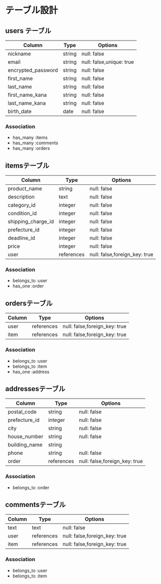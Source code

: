 # テーブル設計

## users テーブル

| Column                | Type    | Options                     |
| ----------------------| ------- | --------------------------- |
| nickname              | string  | null: false                 |
| email                 | string  | null: false,unique: true    |
| encrypted_password    | string  | null: false                 |
| first_name            | string  | null: false                 |
| last_name             | string  | null: false                 |
| first_name_kana       | string  | null: false                 |
| last_name_kana        | string  | null: false                 |
| birth_date            | date    | null: false                 |

### Association
- has_many :items
- has_many :comments
- has_many :orders

## itemsテーブル

| Column             | Type       | Options                       |
| ------------------ | ---------- | ----------------------------- |
| product_name       | string     | null: false                   |
| description        | text       | null: false                   |
| category_id        | integer    | null: false                   |
| condition_id       | integer    | null: false                   |
| shipping_charge_id | integer    | null: false                   |
| prefecture_id      | integer    | null: false                   |
| deadline_id        | integer    | null: false                   |
| price              | integer    | null: false                   |
| user               | references | null: false,foreign_key: true |

### Association
- belongs_to :user
- has_one :order

## ordersテーブル

| Column             | Type       | Options                       |
| ------------------ | ---------- | ----------------------------- |
| user               | references | null: false,foreign_key: true |
| item               | references | null: false,foreign_key: true |

### Association
- belongs_to :user
- belongs_to :item
- has_one :address

## addressesテーブル

| Column             | Type       | Options                       |
| ------------------ | ---------- | ----------------------------- |
| postal_code        | string     | null: false                   |
| prefecture_id      | integer    | null: false                   |
| city               | string     | null: false                   |
| house_number       | string     | null: false                   |
| building_name      | string     |                               |
| phone              | string     | null: false                   |
| order              | references | null: false,foreign_key: true |

### Association
- belongs_to :order

## commentsテーブル

| Column             | Type       | Options                       |
| ------------------ | ---------- | ----------------------------- |
| text               | text       | null: false                   |
| user               | references | null: false,foreign_key: true |
| item               | references | null: false,foreign_key: true |

### Association
- belongs_to :user
- belongs_to :item
